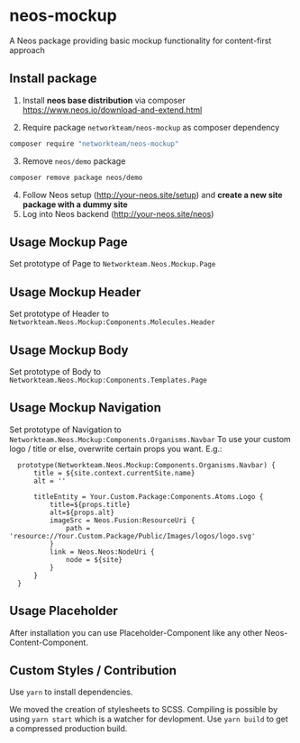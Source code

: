 # neos-mockup
A Neos package providing basic mockup functionality for content-first approach

## Install package

1. Install **neos base distribution** via composer https://www.neos.io/download-and-extend.html

2. Require package `networkteam/neos-mockup` as composer dependency
```bash
composer require "networkteam/neos-mockup"
```
3. Remove `neos/demo` package
```bash
composer remove package neos/demo
```
4. Follow Neos setup (http://your-neos.site/setup) and **create a new site package with a dummy site**
5. Log into Neos backend (http://your-neos.site/neos)


## Usage Mockup Page

Set prototype of Page to `Networkteam.Neos.Mockup.Page`
## Usage Mockup Header


Set prototype of Header to `Networkteam.Neos.Mockup:Components.Molecules.Header`

## Usage Mockup Body

Set prototype of Body to `Networkteam.Neos.Mockup:Components.Templates.Page`
## Usage Mockup Navigation


Set prototype of Navigation to `Networkteam.Neos.Mockup:Components.Organisms.Navbar`
To use your custom logo / title or else, overwrite certain props you want.
E.g.:

```
  prototype(Networkteam.Neos.Mockup:Components.Organisms.Navbar) {
      title = ${site.context.currentSite.name}
      alt = ''

      titleEntity = Your.Custom.Package:Components.Atoms.Logo {
          title=${props.title}
          alt=${props.alt}
          imageSrc = Neos.Fusion:ResourceUri {
              path = 'resource://Your.Custom.Package/Public/Images/logos/logo.svg'
          }
          link = Neos.Neos:NodeUri {
              node = ${site}
          }
      }
  }
```

## Usage Placeholder

After installation you can use Placeholder-Component like any other Neos-Content-Component.

## Custom Styles / Contribution

Use `yarn` to install dependencies.

We moved the creation of stylesheets to SCSS. Compiling is possible by using `yarn start` which is a watcher for devlopment. Use `yarn build` to get a compressed production build.
